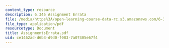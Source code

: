 ```yaml
---
content_type: resource
description: 6.345 Assignment Errata
file: /media/https%3A/open-learning-course-data-rc.s3.amazonaws.com/6-345-automatic-speech-recognition-spring-2003/ce1462add6b3d9d0f0837a07405e67f4_AssignmentsErrata.pdf
file_type: application/pdf
resourcetype: Document
title: AssignmentsErrata.pdf
uid: ce1462ad-d6b3-d9d0-f083-7a07405e67f4
---
```


